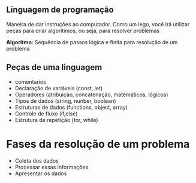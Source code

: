 ## Linguagem de programação

Maneira de dar instruções ao computador.
Como um lego, você irá utilizar peças para criar algoritimos, ou seja, para resolver problemas 

**Algoritmo**: Sequência de passos lógica e finita para resolução de um problema

## Peças de uma linguagem
- comentarios
- Declaração de variáveis (const, let)
- Operadores (atribuição, concatenação, matemáticos, lógicos)
- Tipos de dados (string, nunber, boolean)
- Estruturas de dados (functions, object, array)
- Controle de fluxo (if,else)
- Estrutura de repetição (for, while)

# Fases da resolução de um problema 
- Coleta dos dados
- Processar essas informações
- Apresentar os dados
